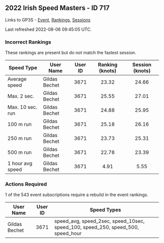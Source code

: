## 2022 Irish Speed Masters - ID 717

Links to GP3S - [Event](https://www.gps-speedsurfing.com/default.aspx?mnu=event&val=717), [Rankings](https://www.gps-speedsurfing.com/default.aspx?mnu=eventranking&val=717), [Sessions](https://www.gps-speedsurfing.com/default.aspx?mnu=eventsessions&val=717)

Last refreshed 2022-08-06 09:45:05 UTC.

### Incorrect Rankings

These rankings are present but do not match the fastest session.

| Speed Type | User Name | User ID | Ranking (knots) | Session (knots) |
| ---------- | --------- | :-----: | :-------------: | :-------------: |
| Average speed | Gildas Bechet | 3671 | 23.32 | 24.66 |
| Max. 2 sec. | Gildas Bechet | 3671 | 25.55 | 27.01 |
| Max. 10 sec. run | Gildas Bechet | 3671 | 24.88 | 25.95 |
| 100 m run | Gildas Bechet | 3671 | 25.18 | 26.16 |
| 250 m run | Gildas Bechet | 3671 | 23.73 | 25.31 |
| 500 m run | Gildas Bechet | 3671 | 22.78 | 23.39 |
| 1 hour avg speed | Gildas Bechet | 3671 | 4.91 | 5.55 |

### Actions Required

1 of the 543 event subscriptions require a rebuild in the event rankings.

| User Name | User ID | Speed Types |
| --------- | :-----: | ----------- |
| Gildas Bechet | 3671 | speed_avg, speed_2sec, speed_10sec, speed_100, speed_250, speed_500, speed_hour |
